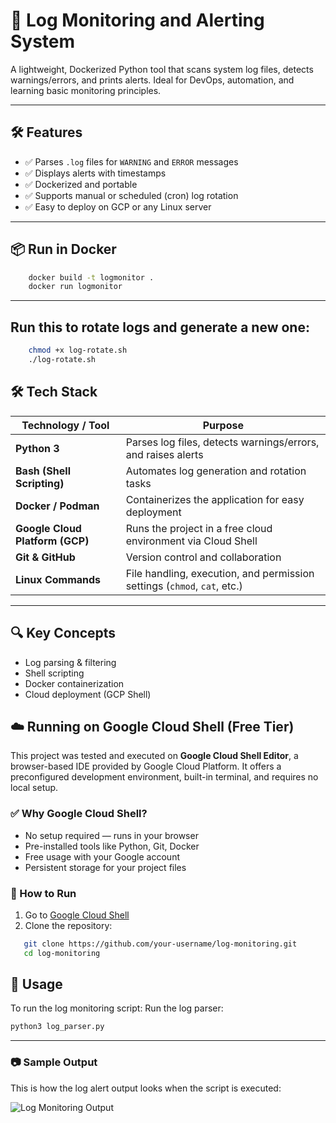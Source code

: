 # 🚨 Log Monitoring and Alerting System

A lightweight, Dockerized Python tool that scans system log files, detects warnings/errors, and prints alerts. Ideal for DevOps, automation, and learning basic monitoring principles.

---

## 🛠️ Features

- ✅ Parses `.log` files for `WARNING` and `ERROR` messages
- ✅ Displays alerts with timestamps
- ✅ Dockerized and portable
- ✅ Supports manual or scheduled (cron) log rotation
- ✅ Easy to deploy on GCP or any Linux server

---

## 📦 Run in Docker
```bash
    docker build -t logmonitor .
    docker run logmonitor
```

---
## Run this to rotate logs and generate a new one:

```bash
    chmod +x log-rotate.sh
    ./log-rotate.sh
```

## 🛠️ Tech Stack

| Technology / Tool        | Purpose                                                       |
|--------------------------|---------------------------------------------------------------|
| **Python 3**             | Parses log files, detects warnings/errors, and raises alerts |
| **Bash (Shell Scripting)** | Automates log generation and rotation tasks                 |
| **Docker / Podman**      | Containerizes the application for easy deployment            |
| **Google Cloud Platform (GCP)** | Runs the project in a free cloud environment via Cloud Shell |
| **Git & GitHub**         | Version control and collaboration                            |
| **Linux Commands**       | File handling, execution, and permission settings (`chmod`, `cat`, etc.) |

---

## 🔍 Key Concepts

- Log parsing & filtering
- Shell scripting
- Docker containerization
- Cloud deployment (GCP Shell)

## ☁️ Running on Google Cloud Shell (Free Tier)

This project was tested and executed on **Google Cloud Shell Editor**, a browser-based IDE provided by Google Cloud Platform. It offers a preconfigured development environment, built-in terminal, and requires no local setup.

### ✅ Why Google Cloud Shell?
- No setup required — runs in your browser
- Pre-installed tools like Python, Git, Docker
- Free usage with your Google account
- Persistent storage for your project files

### 🧪 How to Run
1. Go to [Google Cloud Shell](https://shell.cloud.google.com)
2. Clone the repository:
```bash
   git clone https://github.com/your-username/log-monitoring.git
   cd log-monitoring
```

## 🚀 Usage
To run the log monitoring script:
Run the log parser:

```bash
python3 log_parser.py
```

---
### 📷 Sample Output

This is how the log alert output looks when the script is executed:

![Log Monitoring Output](./log-monitor-output.png)